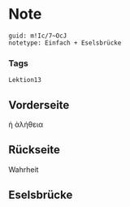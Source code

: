 # Note
```
guid: m!Ic/7~OcJ
notetype: Einfach + Eselsbrücke
```

### Tags
```
Lektion13
```

## Vorderseite
ἡ ἀλήθεια

## Rückseite
Wahrheit

## Eselsbrücke

